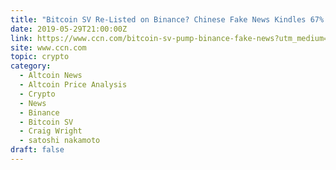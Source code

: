 ```yaml
---
title: "Bitcoin SV Re-Listed on Binance? Chinese Fake News Kindles 67% Pump"
date: 2019-05-29T21:00:00Z
link: https://www.ccn.com/bitcoin-sv-pump-binance-fake-news?utm_medium=RSS&utm_source=hune
site: www.ccn.com
topic: crypto
category:
  - Altcoin News
  - Altcoin Price Analysis
  - Crypto
  - News
  - Binance
  - Bitcoin SV
  - Craig Wright
  - satoshi nakamoto
draft: false
---
```

